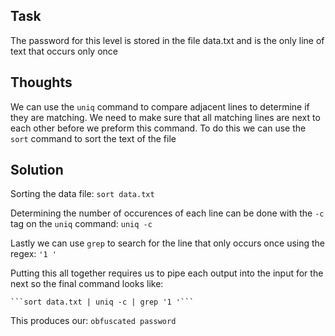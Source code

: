 <h2>Task</h2>

The password for this level is stored in the file data.txt and is the only line of text that occurs only once

<h2>Thoughts</h2>

We can use the ```uniq``` command to compare adjacent lines to determine if they are matching. We need to make sure that all matching lines are next to each other before we preform this command. To do this we can use the ```sort``` command to sort the text of the file

<h2>Solution</h2>

Sorting the data file: ```sort data.txt```

Determining the number of occurences of each line can be done with the ```-c``` tag on the ```uniq``` command: ```uniq -c```

Lastly we can use ```grep``` to search for the line that only occurs once using the regex: ```'1 '```

Putting this all together requires us to pipe each output into the input for the next so the final command looks like: 
    
    ```sort data.txt | uniq -c | grep '1 '```

This produces our: ```obfuscated password```

